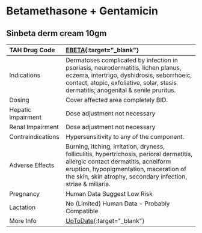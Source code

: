# Betamethasone + Gentamicin

## Sinbeta derm cream 10gm

| TAH Drug Code      | [EBETA](https://www.tahsda.org.tw/drugs/hissearch.php?drug_code=EBETA){:target="_blank"}                                                                                                                                                   |
|:-------------------|:-------------------------------------------------------------------------------------------------------------------------------------------------------------------------------------------------------------------------------------------|
| Indications        | Dermatoses complicated by infection in psoriasis, neurodermatitis, lichen planus, eczema, intertrigo, dyshidrosis, seborrhoeic, contact, atopic, exfoliative, solar, stasis dermatitis; anogenital & senile pruritus.                      |
| Dosing             | Cover affected area completely BID.                                                                                                                                                                                                        |
| Hepatic Impairment | Dose adjustment not necessary                                                                                                                                                                                                              |
| Renal Impairment   | Dose adjustment not necessary                                                                                                                                                                                                              |
| Contraindications  | Hypersensitivity to any of the component.                                                                                                                                                                                                  |
| Adverse Effects    | Burning, itching, irritation, dryness, folliculitis, hypertrichosis, perioral dermatitis, allergic contact dermatitis, acneiform eruption, hypopigmentation, maceration of the skin, skin atrophy, secondary infection, striae & miliaria. |
| Pregnancy          | Human Data Suggest Low Risk                                                                                                                                                                                                                |
| Lactation          | No (Limited) Human Data - Probably Compatible                                                                                                                                                                                              |
| More Info          | [UpToDate](https://www.uptodate.com/contents/betamethasone-and-gentamicin-drug-information){:target="_blank"}                                                                                                                              |

